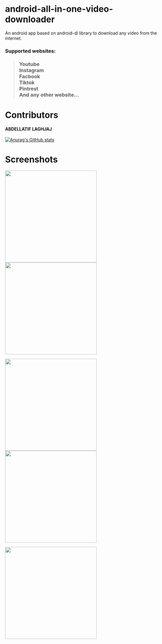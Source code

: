 # android-all-in-one-video-downloader

An android app based on android-dl library to download any video from the internet.

<h3>Supported websites:<h3>

> Youtube <br>
> Instagram <br>
> Facbook <br>
> Tiktok <br>
> Pintrest <br>
> And any other website...

# Contributors

<h4>ABDELLATIF LAGHJAJ</h4>

[![Anurag's GitHub stats](https://github-readme-stats.vercel.app/api?username=abdellatif-laghjaj&count_private=true&show_icons=true&theme=react)](https://github.com/omarlamin01/Dairy-Farm-Management-System)

# Screenshots
<p>
  <img src="https://user-images.githubusercontent.com/79521157/200933197-596acf8c-0026-4179-973a-8a4d66d89d2c.png" width="300px"/>
  <img src="https://user-images.githubusercontent.com/79521157/200933211-9a483fbf-0f41-439c-9fe5-17b7c705df3e.png" width="300px"/>
</p>
  
<p>
  <img src="https://user-images.githubusercontent.com/79521157/200933214-2ea66519-da7e-4c34-8352-87d6839ef703.png" width="300px"/>
  <img src="https://user-images.githubusercontent.com/79521157/200933218-580c5932-f533-4dfb-a084-2d8b7db68f9a.png" width="300px"/>
</p>
<img src="https://user-images.githubusercontent.com/79521157/200933220-55c02a4e-a7a4-4578-b884-fa7d7a294dbb.png" width="300px"/>
